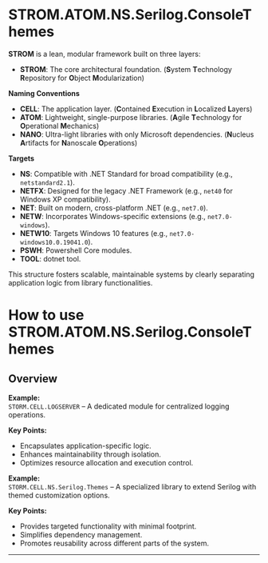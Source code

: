 # STROM.ATOM.NS.Serilog.ConsoleThemes

**STROM** is a lean, modular framework built on three layers:

- **STROM**: The core architectural foundation. (**S**ystem **T**echnology **R**epository for **O**bject **M**odularization)

**Naming Conventions**
- **CELL**: The application layer. (**C**ontained **E**xecution in **L**ocalized **L**ayers)
- **ATOM**: Lightweight, single-purpose libraries. (**A**gile **T**echnology for **O**perational **M**echanics)
- **NANO**: Ultra-light libraries with only Microsoft dependencies. (**N**ucleus **A**rtifacts for **N**anoscale **O**perations)

**Targets**
- **NS**: Compatible with .NET Standard for broad compatibility (e.g., `netstandard2.1`).  
- **NETFX**: Designed for the legacy .NET Framework (e.g., `net40` for Windows XP compatibility).  
- **NET**: Built on modern, cross-platform .NET (e.g., `net7.0`).  
- **NETW**: Incorporates Windows-specific extensions (e.g., `net7.0-windows`).  
- **NETW10**: Targets Windows 10 features (e.g., `net7.0-windows10.0.19041.0`).
- **PSWH**: Powershell Core modules.
- **TOOL**: dotnet tool.

This structure fosters scalable, maintainable systems by clearly separating application logic from library functionalities.

# How to use STROM.ATOM.NS.Serilog.ConsoleThemes


## Overview

**Example:**  
`STORM.CELL.LOGSERVER` – A dedicated module for centralized logging operations.

**Key Points:**
- Encapsulates application-specific logic.
- Enhances maintainability through isolation.
- Optimizes resource allocation and execution control.

**Example:**  
`STORM.CELL.NS.Serilog.Themes` – A specialized library to extend Serilog with themed customization options.

**Key Points:**
- Provides targeted functionality with minimal footprint.
- Simplifies dependency management.
- Promotes reusability across different parts of the system.

---


